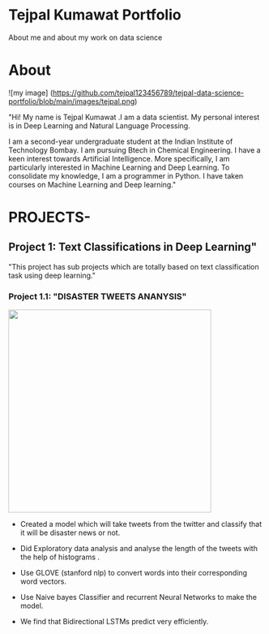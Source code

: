# Tejpal Kumawat Portfolio

About me and about my work on data science

# About
 ![my image]
 (https://github.com/tejpal123456789/tejpal-data-science-portfolio/blob/main/images/tejpal.png)

"Hi! My name is Tejpal Kumawat .I am a data scientist. My personal interest is in Deep Learning and Natural Language Processing.

I am a second-year undergraduate student at the Indian Institute of Technology Bombay. I am pursuing  Btech in Chemical Engineering.
I have a keen interest towards Artificial Intelligence. More specifically, I am particularly interested in Machine Learning and Deep Learning.
To consolidate my knowledge, I am a programmer in Python. I have taken courses on Machine Learning and Deep learning."

# PROJECTS-

## Project 1:  Text Classifications in Deep Learning"
"This project has sub projects which are totally based on text classification task using deep learning."

### Project 1.1: "DISASTER TWEETS ANANYSIS"
<img src ="https://github.com/tejpal123456789/tejpal-data-science-portfolio/blob/main/images/disaster1.jpg" width ="400" />

* Created a model which will take tweets from the twitter and classify that it will be disaster news or not.

* Did Exploratory data analysis and analyse the length of the tweets with the help of histograms .

* Use GLOVE (stanford nlp) to convert words into their corresponding word vectors.

* Use Naive bayes Classifier and recurrent Neural Networks to make the model.

* We find that Bidirectional LSTMs predict very efficiently.




